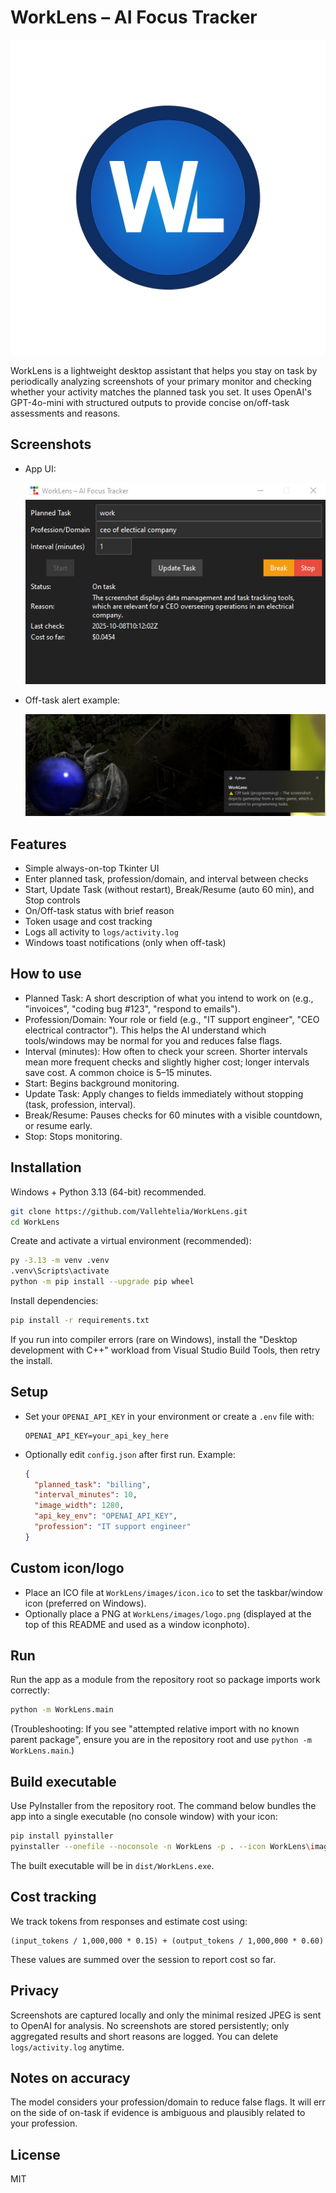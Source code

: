 # WorkLens – AI Focus Tracker

![WorkLens Logo](WorkLens/images/logo.png)

WorkLens is a lightweight desktop assistant that helps you stay on task by periodically analyzing screenshots of your primary monitor and checking whether your activity matches the planned task you set. It uses OpenAI's GPT-4o-mini with structured outputs to provide concise on/off-task assessments and reasons.

## Screenshots
- App UI:

  ![WorkLens App](WorkLens/images/WorkLens.png)

- Off-task alert example:

  ![Off-task Detected](WorkLens/images/caught.png)

## Features
- Simple always-on-top Tkinter UI
- Enter planned task, profession/domain, and interval between checks
- Start, Update Task (without restart), Break/Resume (auto 60 min), and Stop controls
- On/Off-task status with brief reason
- Token usage and cost tracking
- Logs all activity to `logs/activity.log`
- Windows toast notifications (only when off-task)

## How to use
- Planned Task: A short description of what you intend to work on (e.g., "invoices", "coding bug #123", "respond to emails").
- Profession/Domain: Your role or field (e.g., "IT support engineer", "CEO electrical contractor"). This helps the AI understand which tools/windows may be normal for you and reduces false flags.
- Interval (minutes): How often to check your screen. Shorter intervals mean more frequent checks and slightly higher cost; longer intervals save cost. A common choice is 5–15 minutes.
- Start: Begins background monitoring.
- Update Task: Apply changes to fields immediately without stopping (task, profession, interval).
- Break/Resume: Pauses checks for 60 minutes with a visible countdown, or resume early.
- Stop: Stops monitoring.

## Installation
Windows + Python 3.13 (64-bit) recommended.

```bash
git clone https://github.com/Vallehtelia/WorkLens.git
cd WorkLens
```

Create and activate a virtual environment (recommended):

```bash
py -3.13 -m venv .venv
.venv\Scripts\activate
python -m pip install --upgrade pip wheel
```

Install dependencies:

```bash
pip install -r requirements.txt
```

If you run into compiler errors (rare on Windows), install the "Desktop development with C++" workload from Visual Studio Build Tools, then retry the install.

## Setup
- Set your `OPENAI_API_KEY` in your environment or create a `.env` file with:
  ```env
  OPENAI_API_KEY=your_api_key_here
  ```
- Optionally edit `config.json` after first run. Example:
  ```json
  {
    "planned_task": "billing",
    "interval_minutes": 10,
    "image_width": 1280,
    "api_key_env": "OPENAI_API_KEY",
    "profession": "IT support engineer"
  }
  ```

## Custom icon/logo
- Place an ICO file at `WorkLens/images/icon.ico` to set the taskbar/window icon (preferred on Windows).
- Optionally place a PNG at `WorkLens/images/logo.png` (displayed at the top of this README and used as a window iconphoto).

## Run
Run the app as a module from the repository root so package imports work correctly:

```bash
python -m WorkLens.main
```

(Troubleshooting: If you see "attempted relative import with no known parent package", ensure you are in the repository root and use `python -m WorkLens.main`.)

## Build executable
Use PyInstaller from the repository root. The command below bundles the app into a single executable (no console window) with your icon:

```bash
pip install pyinstaller
pyinstaller --onefile --noconsole -n WorkLens -p . --icon WorkLens\images\icon.ico --add-data "WorkLens\images\icon.ico;WorkLens\images" WorkLens\main.py
```

The built executable will be in `dist/WorkLens.exe`.

## Cost tracking
We track tokens from responses and estimate cost using:
```
(input_tokens / 1,000,000 * 0.15) + (output_tokens / 1,000,000 * 0.60)
```
These values are summed over the session to report cost so far.

## Privacy
Screenshots are captured locally and only the minimal resized JPEG is sent to OpenAI for analysis. No screenshots are stored persistently; only aggregated results and short reasons are logged. You can delete `logs/activity.log` anytime.

## Notes on accuracy
The model considers your profession/domain to reduce false flags. It will err on the side of on-task if evidence is ambiguous and plausibly related to your profession.

## License
MIT

